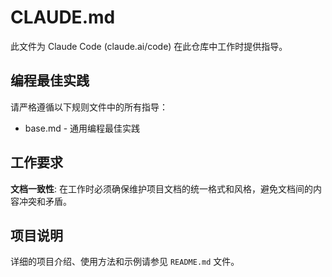 # CLAUDE.md

此文件为 Claude Code (claude.ai/code) 在此仓库中工作时提供指导。

## 编程最佳实践

请严格遵循以下规则文件中的所有指导：
- base.md - 通用编程最佳实践

## 工作要求

**文档一致性**: 在工作时必须确保维护项目文档的统一格式和风格，避免文档间的内容冲突和矛盾。

## 项目说明

详细的项目介绍、使用方法和示例请参见 `README.md` 文件。